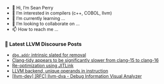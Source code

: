 - 👋 Hi, I’m Sean Perry
- 👀 I’m interested in compilers (c++, COBOL, llvm)
- 🌱 I’m currently learning ...
- 💞️ I’m looking to collaborate on ...
- 📫 How to reach me ...

<!---
s66perry/s66perry is a ✨ special ✨ repository because its `README.md` (this file) appears on your GitHub profile.
You can click the Preview link to take a look at your changes.
--->
### 📕 Latest LLVM Discourse Posts

<!-- DISCOURSE-LLVM:START -->
- [`dbg.addr` intrinsic slated for removal](https://discourse.llvm.org/t/dbg-addr-intrinsic-slated-for-removal/68781#post_1)
- [Clang-tidy appears to be significantly slower from clang-15 to clang-16](https://discourse.llvm.org/t/clang-tidy-appears-to-be-significantly-slower-from-clang-15-to-clang-16/68717#post_2)
- [Re-optimization using JITLink](https://discourse.llvm.org/t/re-optimization-using-jitlink/68260#post_7)
- [LLVM backend, unique operands in instruction](https://discourse.llvm.org/t/llvm-backend-unique-operands-in-instruction/68779#post_1)
- [[llvm-dev] [RFC] llvm-dva - Debug Information Visual Analyzer](https://discourse.llvm.org/t/llvm-dev-rfc-llvm-dva-debug-information-visual-analyzer/62570#post_17)
<!-- DISCOURSE-LLVM:END -->
